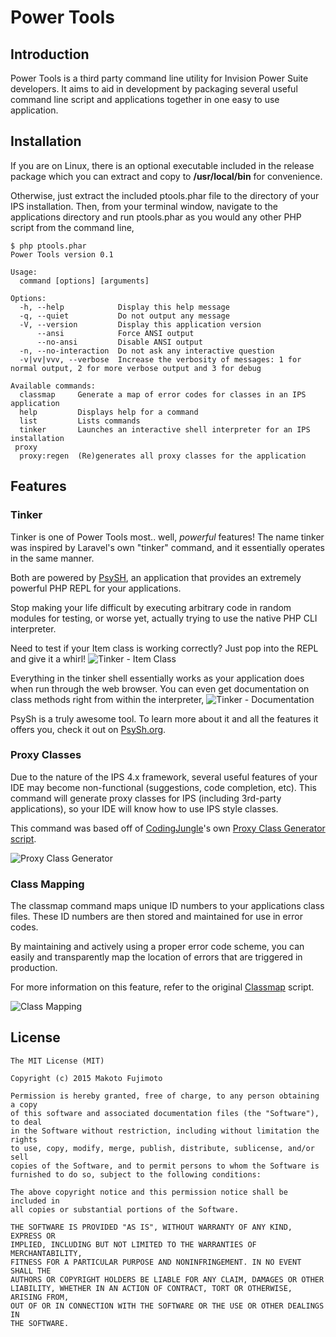 # Power Tools

## Introduction
Power Tools is a third party command line utility for Invision Power Suite developers. It aims to aid in development by packaging several useful command line script and applications together in one easy to use application.

## Installation
If you are on Linux, there is an optional executable included in the release package which you can extract and copy to **/usr/local/bin** for convenience.

Otherwise, just extract the included ptools.phar file to the directory of your IPS installation. Then, from your terminal window, navigate to the applications directory and run ptools.phar as you would any other PHP script from the command line,

```
$ php ptools.phar 
Power Tools version 0.1

Usage:
  command [options] [arguments]

Options:
  -h, --help            Display this help message
  -q, --quiet           Do not output any message
  -V, --version         Display this application version
      --ansi            Force ANSI output
      --no-ansi         Disable ANSI output
  -n, --no-interaction  Do not ask any interactive question
  -v|vv|vvv, --verbose  Increase the verbosity of messages: 1 for normal output, 2 for more verbose output and 3 for debug

Available commands:
  classmap     Generate a map of error codes for classes in an IPS application
  help         Displays help for a command
  list         Lists commands
  tinker       Launches an interactive shell interpreter for an IPS installation
 proxy
  proxy:regen  (Re)generates all proxy classes for the application
```

## Features

### Tinker
Tinker is one of Power Tools most.. well, *powerful* features! The name tinker was inspired by Laravel's own "tinker" command, and it essentially operates in the same manner.

Both are powered by [PsySH](http://psysh.org), an application that provides an extremely powerful PHP REPL for your applications.

Stop making your life difficult by executing arbitrary code in random modules for testing, or worse yet, actually trying to use the native PHP CLI interpreter.

Need to test if your Item class is working correctly? Just pop into the REPL and give it a whirl!
![Tinker - Item Class](https://i.imgur.com/5HppaWp.png)

Everything in the tinker shell essentially works as your application does when run through the web browser. You can even get documentation on class methods right from within the interpreter,
![Tinker - Documentation](https://i.imgur.com/nvWH9kQ.png)

PsySh is a truly awesome tool. To learn more about it and all the features it offers you, check it out on [PsySh.org](http://psysh.org).

### Proxy Classes
Due to the nature of the IPS 4.x framework, several useful features of your IDE may become non-functional (suggestions, code completion, etc). This command will generate proxy classes for IPS (including 3rd-party applications), so your IDE will know how to use IPS style classes.

This command was based off of [CodingJungle](https://community.invisionpower.com/profile/355173-codingjungle/)'s own [Proxy Class Generator script](https://community.invisionpower.com/files/file/7394-proxy-class-generator/).

![Proxy Class Generator](https://i.imgur.com/0zTuJ2S.png)

### Class Mapping

The classmap command maps unique ID numbers to your applications class files. These ID numbers are then stored and maintained for use in error codes.

By maintaining and actively using a proper error code scheme, you can easily and transparently map the location of errors that are triggered in production.

For more information on this feature, refer to the original [Classmap](https://community.invisionpower.com/files/file/7795-classmap-error-code-generator/) script.

![Class Mapping](https://i.imgur.com/GBHT1oj.png)

## License
```
The MIT License (MIT)

Copyright (c) 2015 Makoto Fujimoto

Permission is hereby granted, free of charge, to any person obtaining a copy
of this software and associated documentation files (the "Software"), to deal
in the Software without restriction, including without limitation the rights
to use, copy, modify, merge, publish, distribute, sublicense, and/or sell
copies of the Software, and to permit persons to whom the Software is
furnished to do so, subject to the following conditions:

The above copyright notice and this permission notice shall be included in
all copies or substantial portions of the Software.

THE SOFTWARE IS PROVIDED "AS IS", WITHOUT WARRANTY OF ANY KIND, EXPRESS OR
IMPLIED, INCLUDING BUT NOT LIMITED TO THE WARRANTIES OF MERCHANTABILITY,
FITNESS FOR A PARTICULAR PURPOSE AND NONINFRINGEMENT. IN NO EVENT SHALL THE
AUTHORS OR COPYRIGHT HOLDERS BE LIABLE FOR ANY CLAIM, DAMAGES OR OTHER
LIABILITY, WHETHER IN AN ACTION OF CONTRACT, TORT OR OTHERWISE, ARISING FROM,
OUT OF OR IN CONNECTION WITH THE SOFTWARE OR THE USE OR OTHER DEALINGS IN
THE SOFTWARE.
```
